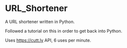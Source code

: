 # URL_Shortener
A URL shortener written in Python.

Followed a tutorial on this in order to get back into Python.

Uses https://cutt.ly API, 6 uses per minute.
